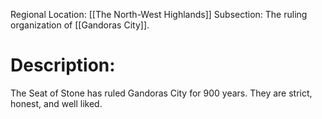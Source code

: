 Regional Location: [[The North-West Highlands]]
Subsection: The ruling organization of [[Gandoras City]].

# Description:
The Seat of Stone has ruled Gandoras City for 900 years. They are strict, honest, and well liked. 